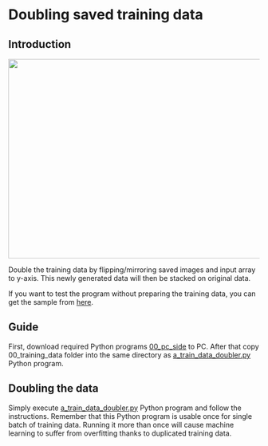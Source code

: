 # Doubling saved training data

## Introduction

<p align = "center">
  <img src = "https://raw.githubusercontent.com/hafiz-kamilin/autonomous_pixhawk_rover/master/04_train_data_doubler/data_doubling.png" width = "700" height = "400"/>
</p>

Double the training data by flipping/mirroring saved images and input array to y-axis. This newly generated data will then be stacked on original data.

If you want to test the program without preparing the training data, you can get the sample from [here](https://github.com/hafiz-kamilin/autonomous_pixhawk_rover/releases/tag/v1.2).

## Guide

First, download required Python programs [00_pc_side](https://github.com/hafiz-kamilin/autonomous_pixhawk_rover/tree/master/04_train_data_doubler/00_pc_side) to PC. After that copy 00_training_data folder into the same directory as [a_train_data_doubler.py](https://github.com/hafiz-kamilin/autonomous_pixhawk_rover/blob/master/04_train_data_doubler/00_pc_side/a_train_data_doubler.py) Python program.

## Doubling the data

Simply execute [a_train_data_doubler.py](https://github.com/hafiz-kamilin/autonomous_pixhawk_rover/blob/master/04_train_data_doubler/00_pc_side/a_train_data_doubler.py) Python program and follow the instructions. Remember that this Python program is usable once for single batch of training data. Running it more than once will cause machine learning to suffer from overfitting thanks to duplicated training data.
